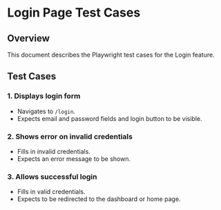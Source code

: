 # Login Page Test Cases

## Overview
This document describes the Playwright test cases for the Login feature.

## Test Cases

### 1. Displays login form
- Navigates to `/login`.
- Expects email and password fields and login button to be visible.

### 2. Shows error on invalid credentials
- Fills in invalid credentials.
- Expects an error message to be shown.

### 3. Allows successful login
- Fills in valid credentials.
- Expects to be redirected to the dashboard or home page.
